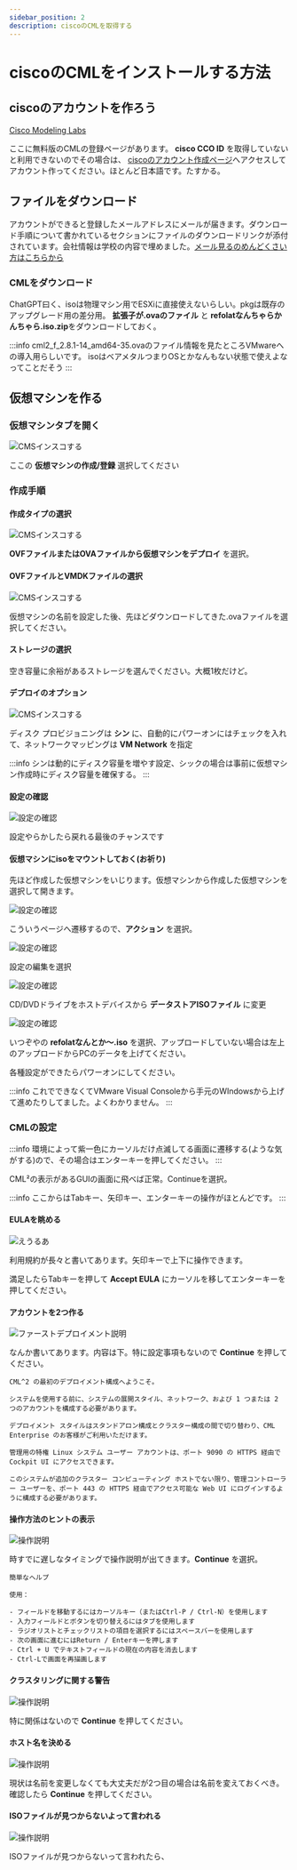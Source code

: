 ```yaml
---
sidebar_position: 2
description: ciscoのCMLを取得する
---
```

# ciscoのCMLをインストールする方法

## ciscoのアカウントを作ろう
[Cisco Modeling Labs](https://mkto.cisco.com/cml-free.html) 

ここに無料版のCMLの登録ページがあります。
**cisco CCO ID** を取得していないと利用できないのでその場合は、 [ciscoのアカウント作成ページ](https://id.cisco.com/signin/register)へアクセスしてアカウント作ってください。ほとんど日本語です。たすかる。

## ファイルをダウンロード
アカウントができると登録したメールアドレスにメールが届きます。ダウンロード手順について書かれているセクションにファイルのダウンロードリンクが添付されています。会社情報は学校の内容で埋めました。[メール見るのめんどくさい方はこちらから](https://software.cisco.com/download/home/286193282/type/286326381/release/CML-Free?mkt_tok=NTY0LVdIVi0zMjMAAAGaKZwwosvxyRt0ifDU443RG8q_dY9yET75OqLaReeR_02pia7AtJjNb4bzkGngf13IilaTY3_e46tEjbqIshbXeIyvpmybEqozvIwDETFU4BsLZ1hR) 

### CMLをダウンロード
ChatGPT曰く、isoは物理マシン用でESXiに直接使えないらしい。pkgは既存のアップグレード用の差分用。
**拡張子が.ovaのファイル** と **refolatなんちゃらかんちゃら.iso.zip**をダウンロードしておく。

:::info
cml2_f_2.8.1-14_amd64-35.ovaのファイル情報を見たところVMwareへの導入用らしいです。
isoはベアメタルつまりOSとかなんもない状態で使えよなってことだそう
:::

## 仮想マシンを作る
### 仮想マシンタブを開く
![CMSインスコする](.\img\1-0.png)

ここの **仮想マシンの作成/登録** 選択してください

### 作成手順
#### 作成タイプの選択
![CMSインスコする](.\img\1-1.png)

**OVFファイルまたはOVAファイルから仮想マシンをデプロイ** を選択。

#### OVFファイルとVMDKファイルの選択
![CMSインスコする](.\img\1-2.png)

仮想マシンの名前を設定した後、先ほどダウンロードしてきた.ovaファイルを選択してください。

#### ストレージの選択

空き容量に余裕があるストレージを選んでください。大概1枚だけど。

#### デプロイのオプション
![CMSインスコする](.\img\1-3.png)

ディスク プロビジョニングは **シン** に、自動的にパワーオンにはチェックを入れて、ネットワークマッピングは **VM Network** を指定

:::info
シンは動的にディスク容量を増やす設定、シックの場合は事前に仮想マシン作成時にディスク容量を確保する。
:::

#### 設定の確認

![設定の確認](.\img\1-4.png)

設定やらかしたら戻れる最後のチャンスです

#### 仮想マシンにisoをマウントしておく(お祈り)
先ほど作成した仮想マシンをいじります。仮想マシンから作成した仮想マシンを選択して開きます。

![設定の確認](.\img\1-5.png)

こういうページへ遷移するので、**アクション** を選択。

![設定の確認](.\img\1-6.png)

設定の編集を選択

![設定の確認](.\img\1-7.png)

CD/DVDドライブをホストデバイスから **データストアISOファイル** に変更

![設定の確認](.\img\1-8.png)

いつぞやの **refolatなんとか～.iso** を選択、アップロードしていない場合は左上のアップロードからPCのデータを上げてください。

各種設定ができたらパワーオンにしてください。

:::info
これでできなくてVMware Visual Consoleから手元のWIndowsから上げて進めたりしてました。よくわかりません。
:::

### CMLの設定

:::info
環境によって紫一色にカーソルだけ点滅してる画面に遷移する(ような気がする)ので、その場合はエンターキーを押してください。
:::

CML²の表示があるGUIの画面に飛べば正常。Continueを選択。

:::info
ここからはTabキー、矢印キー、エンターキーの操作がほとんどです。
:::

#### EULAを眺める

![えうるあ](.\img\1-10.png)

利用規約が長々と書いてあります。矢印キーで上下に操作できます。

満足したらTabキーを押して **Accept EULA** にカーソルを移してエンターキーを押してください。

#### アカウントを2つ作る

![ファーストデプロイメント説明](.\img\1-10.png)

なんか書いてあります。内容は下。特に設定事項もないので **Continue** を押してください。


```
CML^2 の最初のデプロイメント構成へようこそ。

システムを使用する前に、システムの展開スタイル、ネットワーク、および 1 つまたは 2 つのアカウントを構成する必要があります。

デプロイメント スタイルはスタンドアロン構成とクラスター構成の間で切り替わり、CML Enterprise のお客様がご利用いただけます。

管理用の特権 Linux システム ユーザー アカウントは、ポート 9090 の HTTPS 経由で Cockpit UI にアクセスできます。

このシステムが追加のクラスター コンピューティング ホストでない限り、管理コントローラー ユーザーを、ポート 443 の HTTPS 経由でアクセス可能な Web UI にログインするように構成する必要があります。
```

#### 操作方法のヒントの表示

![操作説明](.\img\1-11.png)

時すでに遅しなタイミングで操作説明が出てきます。**Continue** を選択。

```
簡単なヘルプ

使用：

- フィールドを移動するにはカーソルキー（またはCtrl-P / Ctrl-N）を使用します
- 入力フィールドとボタンを切り替えるにはタブを使用します
- ラジオリストとチェックリストの項目を選択するにはスペースバーを使用します
- 次の画面に進むにはReturn / Enterキーを押します
- Ctrl + U でテキストフィールドの現在の内容を消去します
- Ctrl-Lで画面を再描画します

```

#### クラスタリングに関する警告

![操作説明](.\img\1-12.png)

特に関係はないので **Continue** を押してください。

#### ホスト名を決める

![操作説明](.\img\1-13.png)

現状は名前を変更しなくても大丈夫だが2つ目の場合は名前を変えておくべき。確認したら **Continue** を押してください。

#### ISOファイルが見つからないよって言われる

![操作説明](.\img\1-14.png)

ISOファイルが見つからないって言われたら、